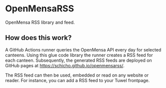 # OpenMensaRSS

OpenMensa RSS library and feed.

## How does this work?

A GitHub Actions runner queries the OpenMensa API every day for selected canteens.
Using this glue code library the runner creates a RSS feed for each canteen.
Subsequently, the generated RSS feeds are deployed on GitHub pages at
https://schicho.github.io/openmensarss/.

The RSS feed can then be used, embedded or read on any website or reader.
For instance, you can add a RSS feed to your Tuwel frontpage.
